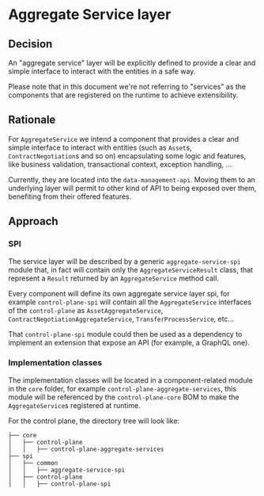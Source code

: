 # Aggregate Service layer

## Decision

An "aggregate service" layer will be explicitly defined to provide a clear and simple interface to interact with the 
entities in a safe way.

Please note that in this document we're not referring to "services" as the components that are registered on the
runtime to achieve extensibility.

## Rationale

For `AggregateService` we intend a component that provides a clear and simple interface to interact with entities (such as
`Asset`s, `ContractNegotiation`s and so on) encapsulating some logic and features, like business validation, 
transactional context, exception handling, ...

Currently, they are located into the `data-management-api`. Moving them to an underlying layer will permit to other kind
of API to being exposed over them, benefiting from their offered features.

## Approach

### SPI

The service layer will be described by a generic `aggregate-service-spi` module that, in fact will contain only the
`AggregateServiceResult` class, that represent a `Result` returned by an `AggregateService` method call.

Every component will define its own aggregate service layer spi, for example `control-plane-spi` will contain all the
`AggregateService` interfaces of the `control-plane` as `AssetAggregateService`, `ContractNegotiationAggregateService`, 
`TransferProcessService`, etc...

That `control-plane-spi` module could then be used as a dependency to implement an extension that expose an API (for 
example, a GraphQL one).

### Implementation classes

The implementation classes will be located in a component-related module in the `core` folder, for example 
`control-plane-aggregate-services`, this module will be referenced by the `control-plane-core` BOM to make the 
`AggregateService`s registered at runtime.

For the control plane, the directory tree will look like:
```
├── core
│   ├── control-plane
│   │   ├── control-plane-aggregate-services
├── spi
│   ├── common
│   │   ├── aggregate-service-spi
│   ├── control-plane
│   │   ├── control-plane-spi
```
